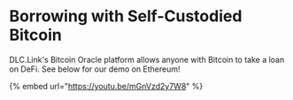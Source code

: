 # Borrowing with Self-Custodied Bitcoin

DLC.Link's Bitcoin Oracle platform allows anyone with Bitcoin to take a loan on DeFi. See below for our demo on Ethereum!

{% embed url="https://youtu.be/mGnVzd2y7W8" %}

